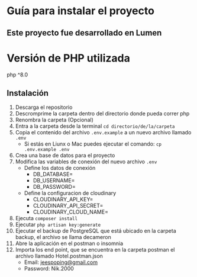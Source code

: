 # Guía para instalar el proyecto
## Este proyecto fue desarrollado en Lumen
# Versión de PHP utilizada
php ^8.0

## Instalación
1. Descarga el repositorio
2. Descromprime la carpeta dentro del directorio donde pueda correr php
3. Renombra la carpeta (Opcional) 
4. Entra a la carpeta desde la terminal `cd directorio/de/la/carpeta`
5. Copia el contenido del archivo `.env.example` a un nuevo archivo llamado `.env`
    * Si estás en Liunx o Mac puedes ejecutar el comando: `cp .env.example .env`
6. Crea una base de datos para el proyecto
7. Modifica las variables de conexión del nuevo archivo `.env` 
    * Define los datos de conexión 
        * DB_DATABASE=
        * DB_USERNAME=
        * DB_PASSWORD=
    * Define la configuracion de cloudinary
        * CLOUDINARY_API_KEY=
        * CLOUDINARY_API_SECRET=
        * CLOUDINARY_CLOUD_NAME=
8. Ejecuta `composer install`
9. Ejecutar `php artisan key:generate`
10. Ejecutar el backup de PostgreSQL que está ubicado en la carpeta backup, el archivo se llama decameron 
13. Abre la aplicación en el postman o insomnia
14. Importa los end point, que se encuentra en la carpeta postman el archivo llamado Hotel.postman.json
    * Email: jeespoping@gmail.com
    * Password: Nik.2000
